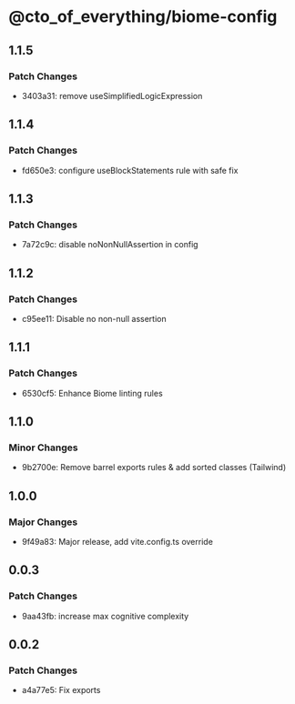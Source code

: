 # @cto_of_everything/biome-config

## 1.1.5

### Patch Changes

- 3403a31: remove useSimplifiedLogicExpression

## 1.1.4

### Patch Changes

- fd650e3: configure useBlockStatements rule with safe fix

## 1.1.3

### Patch Changes

- 7a72c9c: disable noNonNullAssertion in config

## 1.1.2

### Patch Changes

- c95ee11: Disable no non-null assertion

## 1.1.1

### Patch Changes

- 6530cf5: Enhance Biome linting rules

## 1.1.0

### Minor Changes

- 9b2700e: Remove barrel exports rules & add sorted classes (Tailwind)

## 1.0.0

### Major Changes

- 9f49a83: Major release, add vite.config.ts override

## 0.0.3

### Patch Changes

- 9aa43fb: increase max cognitive complexity

## 0.0.2

### Patch Changes

- a4a77e5: Fix exports
